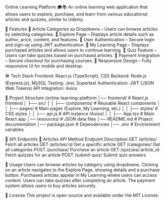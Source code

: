 Online Learning Platform 🎓📚
An online learning web application that allows users to explore, purchase, and learn from various educational articles and quizzes, similar to Udemy.

🚀 Features
📌 Article Categories as Dropdowns – Users can browse articles by selecting categories.
📌 Explore Page – Displays article details such as author, price, content, and features.
📌 User Authentication – Secure login and sign-up using JWT authentication.
📌 My Learning Page – Displays purchased articles and allows users to continue learning.
📌 Quiz Feature – Users can take quizzes based on purchased articles.
📌 Payment Integration – Secure checkout for purchasing courses.
📌 Responsive Design – Fully responsive UI for mobile and desktop.

🛠 Tech Stack
Frontend: React.js (TypeScript), CSS
Backend: Node.js (Express.js), MySQL
Testing: Jest, Supertest
Authentication: JWT (JSON Web Tokens)
API Integration: Axios

📂 Project Structure
/online-learning-platform
│── frontend/                    # React.js frontend
│   ├── src/
│   │   ├── components/          # Reusable React components
│   │   ├── pages/               # Main pages (Explore, My Learning, etc.)
│   │   ├── styles/              # CSS styles
│   │   ├── api.js               # API instance (Axios)
│   │   ├── App.tsx              # Main React app
│── resources/                    # JSON data files
│── README.md                     # Project documentation
│── package.json                  # Dependencies
│── .env                          # Environment variables

🔗 API Endpoints
📌 Articles API
Method	Endpoint	Description
GET	/articles/	Fetch all articles
GET	/articles/:id	Get a specific article
GET	/categories/	Get all categories
POST	/purchase/	Purchase an article
GET	/quizzes/:article_id	Fetch quizzes for an article
POST	/submit-quiz/	Submit quiz answers

📜 Usage
Users can browse articles by category using dropdowns.
Clicking on an article navigates to the Explore Page, showing details and a purchase button.
Purchased articles appear in My Learning where users can access content.
Users can take quizzes after completing an article.
The payment system allows users to buy articles securely.


📄 License
This project is open-source and available under the MIT License.
